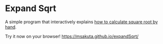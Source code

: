 # Expand Sqrt

A simple program that interactively explains 
[how to calculate square root by hand](https://en.wikipedia.org/wiki/Methods_of_computing_square_roots#Digit-by-digit_calculation).

Try it now on your browser!
https://msakuta.github.io/expandSqrt/
